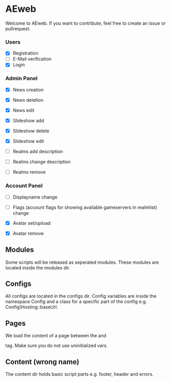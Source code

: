 # AEweb
Welcome to AEweb. If you want to contribute, feel free to create an issue or pullrequest.

### Users
- [x] Registration
- [ ] E-Mail verification
- [x] Login

### Admin Panel
- [x] News creation
- [x] News deletion
- [x] News edit

- [x] Slideshow add
- [x] Slideshow delete
- [x] Slideshow edit

- [ ] Realms add description
- [ ] Realms change description
- [ ] Realms remove

### Account Panel
- [ ] Displayname change
- [ ] Flags (account flags for showing available gameservers in realmlist) change

- [x] Avatar set/upload
- [x] Avatar remove




## Modules
Some scripts will be released as seperated modules. These modules are located inside the modules dir.

## Configs
All configs are located in the configs dir. Config variables are inside the namespace Config and a class for a specific part of the config e.g. Config\Hosting::baseUrl.

## Pages
We load the content of a page between the <body> and <footer> tag. Make sure you do not use uninitialized vars.

## Content (wrong name)
The content dir holds basic script parts e.g. footer, header and errors.
 